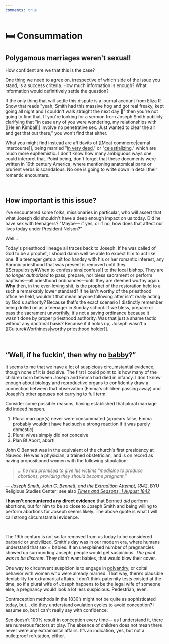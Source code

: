 ```yaml
---
comments: true
---
```

# 🛏 Consummation
## Polygamous marriages weren't sexual!
How confident are we that this is the case?

One thing we need to agree on, irrespective of which side of the issue you stand, is a success criteria. How much information is enough? What information would definitively settle the question?

If the only thing that will settle this dispute is a journal account from Eliza R Snow that reads "yeah, Smith had this massive hog and got real freaky, kept going all night and I couldn't walk straight the next day 🥴" then you're not going to find that. If you're looking for a sermon from Joseph Smith publicly clarifying that "in case any of you were wondering, my relationships with [[Helen Kimball]] involve no penetrative sex. Just wanted to clear the air and get that out there," you won't find that either.

What you might find instead are affidavits of [[Meat commerce|carnal intercourse]], being married "[in very deed](https://catalog.churchofjesuschrist.org/assets/fc70e605-098b-4c92-bb1f-723789e2c0c3/0/0)," or "[celestializing](https://newspapers.lib.utah.edu/details?id=25123307&q=celestializ&parent_i=25123306)," which are much more euphemistic. I don't know how many ambiguous ways one could interpret that. Point being, don't forget that these documents were written in 19th century America, where mentioning anatomical parts or prurient verbs is scandalous. No one is going to write down in detail their romantic encounters.

&nbsp;

## How important is this issue?
I've encountered some folks, missionaries in particular, who will assert that what Joseph did shouldn't have a deep enough impact on us today. Did he have sex with teenagers? "Maybe— if yes, or if no, how does that affect our lives today under President Nelson?"

Well...

Today's priesthood lineage all traces back to Joseph. If he was called of God to be a prophet, I should damn well be able to expect him to act like one. If a teenager gets a bit too handsy with his or her romantic interest, any Aaronic priesthood that was present is removed until they [[Scrupulosity#When to confess sins|confess]] to the local bishop. They are *no longer authorized* to pass, prepare, nor bless sacrament or perform baptisms&mdash;all priesthood ordinances&mdash;until they are deemed worthy again. **Why** then, in the ever-loving shit, is the prophet of the restoration held to a such a remarkably lower standard? If he isn't worthy of the priesthood office he held, wouldn't that mean anyone following after isn't really acting by God's authority? Because that's the exact scenario I distinctly remember being drilled on as a teenager in Sunday school. If we bless, prepare or pass the sacrament unworthily, it's not a saving ordinance because it wasn't done by proper priesthood authority. Was that just a shame tactic without any doctrinal basis? Because if it holds up, Joseph wasn't a [[Culture#Worthiness|worthy priesthood holder]].

&nbsp;

## “Well, if he fuckin’, then why no [babby](https://www.youtube.com/watch?v=39lHPHs8bV8)?”
It seems to me that we have a lot of suspicious circumstantial evidence, though none of it is decisive. The first I could point to is how many of the children born between Joseph and Emma had died in infancy. I don't know enough about biology and reproductive organs to confidently draw a connection between that observation (Emma's children passing away) and Joseph's other spouses not carrying to full term.

Consider some possible reasons, having established that plural marriage did indeed happen.

1. Plural marriage(s) never were consummated (appears false; Emma probably wouldn’t have had such a strong reaction if it was purely domestic)
2. Plural wives simply did not conceive
3. Plan B! Abort, abort!

John C Bennett was in the equivalent of the church’s first presidency at Nauvoo. He was a physician, a trained obstetrician, and is on record as having propositioned women with the following stipulation:

> *… he had promised to give his victims “medicine to produce abortions, providing they should become pregnant.”*

— *[Joseph Smith, John C. Bennett, and the Extradition Attempt, 1842](https://rsc.byu.edu/joseph-smith-prophet-seer/joseph-smith-john-c-bennett-extradition-attempt-1842)*, BYU Religious Studies Center; see also *[Times and Seasons, 1 August 1842](https://www.josephsmithpapers.org/paper-summary/times-and-seasons-1-august-1842/8)*

**I haven’t encountered any direct evidence** that Bennett *did* perform abortions, but for him to be so close to Joseph Smith and being willing to perform abortions for Joseph seems likely. The above quote is what I will call strong circumstantial evidence.

&nbsp;

The 19th century is not so far removed from us today to be considered barbaric or uncivilized. Smith's day was in our modern era, where humans understand that sex = babies. If an unexplained number of pregnancies showed up surrounding Joseph, people would get suspicious. *The point was to be discreet*. They didn’t want babies, that would blow their cover.

One way to circumvent suspicion is to engage in [polyandry](https://mit.irr.org/chart-of-joseph-smiths-plural-wives), or coital behavior with women who were already married. That way, there’s plausible deniability for extramarital affairs. I don't think paternity tests existed at the time, so if a plural wife of Joseph happens to be the legal wife of someone else, a pregnancy would look a lot less suspicious. Pedestrian, even.

Contraception methods in the 1830’s might not be quite as sophisticated today, but… did they understand ovulation cycles to avoid conception? I assume so, but I can't really say with confidence.

Sex doesn’t 100% result in conception every time— as I understand it, there are numerous factors at play. The absence of children does not mean there never were any extramarital affairs. It’s an indication, yes, but not a bulletproof refutation, either.